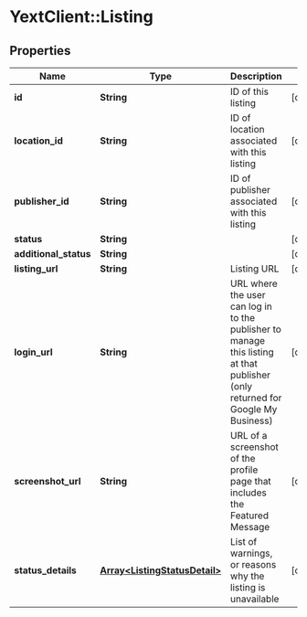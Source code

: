 # YextClient::Listing

## Properties
Name | Type | Description | Notes
------------ | ------------- | ------------- | -------------
**id** | **String** | ID of this listing | [optional] 
**location_id** | **String** | ID of location associated with this listing | [optional] 
**publisher_id** | **String** | ID of publisher associated with this listing  | [optional] 
**status** | **String** |  | [optional] 
**additional_status** | **String** |  | [optional] 
**listing_url** | **String** | Listing URL | [optional] 
**login_url** | **String** | URL where the user can log in to the publisher to manage this listing at that publisher (only returned for Google My Business) | [optional] 
**screenshot_url** | **String** | URL of a screenshot of the profile page that includes the Featured Message | [optional] 
**status_details** | [**Array&lt;ListingStatusDetail&gt;**](ListingStatusDetail.md) | List of warnings, or reasons why the listing is unavailable | [optional] 


